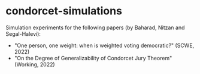 # condorcet-simulations

Simulation experiments for the following papers (by Baharad, Nitzan and Segal-Halevi):

*   "One person, one weight: when is weighted voting democratic?" (SCWE, 2022)
*   "On the Degree of Generalizability of Condorcet Jury Theorem" (Working, 2022)

